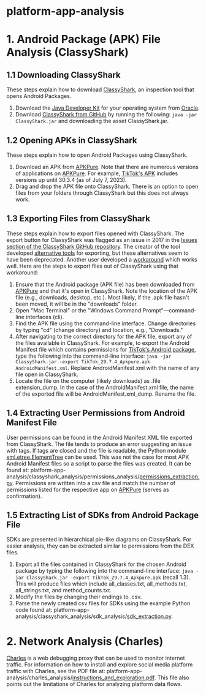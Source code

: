 # platform-app-analysis

# 1. Android Package (APK) File Analysis (ClassyShark)
## 1.1 Downloading ClassyShark 
These steps explain how to download [ClassyShark](https://github.com/google/android-classyshark), an inspection tool that opens Android Packages. 
1. Download the [Java Developer Kit](https://www.oracle.com/java/technologies/downloads/#jdk20-mac) for your operating system from [Oracle](https://www.oracle.com/java/technologies/downloads/#jdk20-mac).
2. Download [ClassyShark from GitHub](https://github.com/google/android-classyshark) by running the following: `java -jar ClassyShark.jar` and downloading the asset ClassyShark.jar. 

## 1.2 Opening APKs in ClassyShark 
These steps explain how to open Android Packages using ClassyShark. 
1. Download an APK from [APKPure](https://apkpure.com). Note that there are numerous versions of applications on [APKPure](https://apkpure.com/). For example, [TikTok's APK](https://apkpure.com/tiktok-musically/com.zhiliaoapp.musically/versions) includes versions up until 30.3.4 (as of July 7, 2023). 
2. Drag and drop the APK file onto ClassyShark. There is an option to open files from your folders through ClassyShark but this does not always work. 

## 1.3 Exporting Files from ClassyShark 
These steps explain how to export files opened with ClassyShark. The export button for ClassyShark was flagged as an issue in 2017 in the [Issues section of the ClassyShark GitHub repository](https://github.com/google/android-classyshark/issues/152?fbclid=IwAR0i_hVIFBIpVXwaBGqoXUSjQ-stC1J_R1UJ3S7K2qPoNz0ee1KC0WqQYGE). The creator of the tool developed [alternative tools](https://medium.com/@BorisFarber/exporting-data-from-classyshark-e3cf3fe3fab8) for exporting, but these alternatives seem to have been deprecated. Another user developed a [workaround](https://github.com/google/android-classyshark/issues/152) which works well. Here are the steps to export files out of ClassyShark using that workaround:
1. Ensure that the Android package (APK file) has been downloaded from [APKPure](https://apkpure.com/) and that it's open in ClassyShark. Note the location of the APK file (e.g., downloads, desktop, etc.). Most likely, if the .apk file hasn't been moved, it will be in the "downloads" folder.
2. Open "Mac Terminal" or the "Windows Command Prompt"—command-line interfaces (cli). 
3. Find the APK file using the command-line interface. Change directories by typing "cd" (change directory) and location, e.g., "Downloads."
4. After navigating to the correct directory for the APK file, export any of the files available in ClassyShark. For example, to export the Android Manifest file which contains permissions for [TikTok's Android package](https://apkpure.com/tiktok-musically/com.zhiliaoapp.musically), type the following into the command-line interface: `java -jar ClassyShark.jar -export TikTok_29.7.4_Apkpure.apk AndroidManifest.xml`. Replace AndroidManifest.xml with the name of any file open in ClassyShark. 
5. Locate the file on the computer (likely downloads) as .file extension_dump. In the case of the AndroidManifest.xml file, the name of the exported file will be AndroidManifest.xml_dump. Rename the file. 

## 1.4 Extracting User Permissions from Android Manifest File 
User permissions can be found in the Android Manifest XML file exported from ClassyShark. The file tends to produce an error suggesting an issue with tags. If tags are closed and the file is readable, the Python module [xml.etree.ElementTree](https://docs.python.org/3/library/xml.etree.elementtree.html) can be used. This was not the case for most APK Android Manifest files so a script to parse the files was created. It can be found at: 
platform-app-analysis/classyshark_analysis/permissions_analysis/[permissions_extraction.py](https://github.com/mahetajik/platform-app-analysis/blob/main/classyshark_analysis/permissions_analysis/permissions_extraction.py). 
Permissions are written into a csv file and match the number of permissions listed for the respective app on [APKPure](https://apkpure.com/tiktok-musically/com.zhiliaoapp.musically) (serves as confirmation). 

## 1.5 Extracting List of SDKs from Android Package File 
SDKs are presented in hierarchical pie-like diagrams on ClassyShark. For easier analysis, they can be extracted similar to permissions from the DEX files. 
1. Export all the files contained in ClassyShark for the chosen Android package by typing the following into the command-line interface: `java -jar ClassyShark.jar -export TikTok_29.7.4_Apkpure.apk` (recall 1.3). This will produce files which include all_classes.txt, all_methods.txt, all_strings.txt, and method_counts.txt. 
2. Modify the files by changing their endings to .csv. 
3. Parse the newly created csv files for SDKs using the example Python code found at: platform-app-analysis/classyshark_analysis/sdk_analysis/[sdk_extraction.py](https://github.com/mahetajik/platform-app-analysis/blob/main/classyshark_analysis/sdk_analysis/sdk_extraction.py). 

# 2. Network Analysis (Charles)
[Charles](https://www.charlesproxy.com/) is a web debugging proxy that can be used to monitor internet traffic. For information on how to install and explore social media platform traffic with Charles, see the PDF file at: 
platform-app-analysis/charles_analysis/[instructions_and_exploration.pdf](https://github.com/mahetajik/platform-app-analysis/blob/main/charles_analysis/instructions_and_exploration.pdf). This file also points out the limitations of Charles for analyzing platform data flows. 

